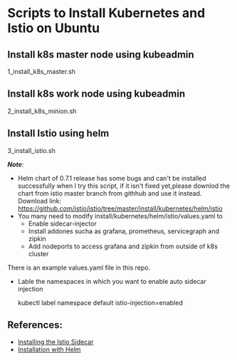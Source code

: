 # Scripts to Install Kubernetes and Istio on Ubuntu

## Install k8s master node using kubeadmin

  1_install_k8s_master.sh
## Install k8s work node using kubeadmin

  2_install_k8s_minion.sh
## Install Istio using helm

  3_install_istio.sh
  
  ***Note***: 
  * Helm chart of 0.7.1 release has some bugs and can't be installed successfully when I try this script, if it isn't fixed yet,please downlod the chart from istio master branch from githhub and use it instead. Download link: https://github.com/istio/istio/tree/master/install/kubernetes/helm/istio
  * You many need to modify install/kubernetes/helm/istio/values.yaml to 
    * Enable sidecar-injector
    * Install addones sucha as grafana, prometheus, servicegraph and zipkin
    * Add nodeports to access grafana and zipkin from outside of k8s cluster
  
  There is an example values.yaml file in this repo.
  
* Lable the namespaces in which you want to enable auto sidecar injection
  
  kubectl label namespace default istio-injection=enabled

## References:
* [Installing the Istio Sidecar](https://preliminary.istio.io/docs/setup/kubernetes/sidecar-injection.html)
* [Installation with Helm](https://preliminary.istio.io/docs/setup/kubernetes/helm-install.html)
